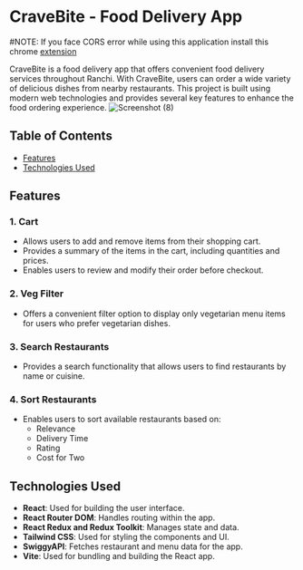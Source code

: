# CraveBite - Food Delivery App


#NOTE: If you face CORS error while using this application install this chrome [extension](https://chromewebstore.google.com/detail/allow-cors-access-control/lhobafahddgcelffkeicbaginigeejlf)

CraveBite is a food delivery app that offers convenient food delivery services throughout Ranchi. With CraveBite, users can order a wide variety of delicious dishes from nearby restaurants. This project is built using modern web technologies and provides several key features to enhance the food ordering experience.
![Screenshot (8)](https://github.com/Manoj-Kumar-Munda/CraveBite/assets/131114467/94f8e53b-f8f5-448f-a3b2-312019bda1ac)



## Table of Contents

- [Features](#features)
- [Technologies Used](#technologies-used)


## Features

### 1. Cart

- Allows users to add and remove items from their shopping cart.
- Provides a summary of the items in the cart, including quantities and prices.
- Enables users to review and modify their order before checkout.

### 2. Veg Filter

- Offers a convenient filter option to display only vegetarian menu items for users who prefer vegetarian dishes.

### 3. Search Restaurants

- Provides a search functionality that allows users to find restaurants by name or cuisine.

### 4. Sort Restaurants

- Enables users to sort available restaurants based on:
  - Relevance
  - Delivery Time
  - Rating
  - Cost for Two

## Technologies Used

- **React**: Used for building the user interface.
- **React Router DOM**: Handles routing within the app.
- **React Redux and Redux Toolkit**: Manages state and data.
- **Tailwind CSS**: Used for styling the components and UI.
- **SwiggyAPI**: Fetches restaurant and menu data for the app.
- **Vite**: Used for bundling and building the React app.




